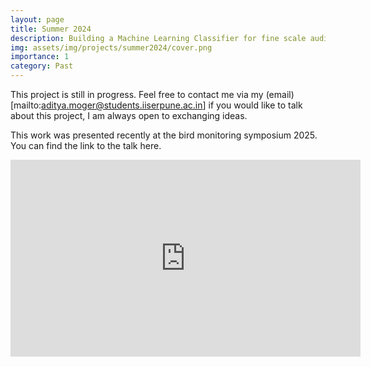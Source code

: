 ```yaml
---
layout: page
title: Summer 2024
description: Building a Machine Learning Classifier for fine scale audio data to detect avian vocalizations.
img: assets/img/projects/summer2024/cover.png
importance: 1
category: Past
---
```


This project is still in progress. Feel free to contact me via my (email)[mailto:aditya.moger@students.iiserpune.ac.in] if you would like to talk about this project, I am always open to exchanging ideas.

This work was presented recently at the bird monitoring symposium 2025. You can find the link to the talk here.
<iframe width="560" height="315" src="https://www.youtube.com/embed/f0I699GHrFE?si=ZPdx3K9ooKPj_ZgH" title="YouTube video player" frameborder="0" allow="accelerometer; autoplay; clipboard-write; encrypted-media; gyroscope; picture-in-picture; web-share" referrerpolicy="strict-origin-when-cross-origin" allowfullscreen></iframe>